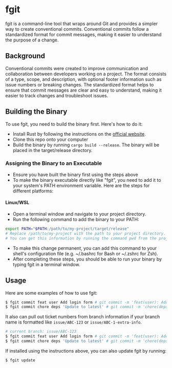 # fgit

fgit is a command-line tool that wraps around Git and provides a simpler way to create conventional commits. Conventional commits follow a standardized format for commit messages, making it easier to understand the purpose of a change.

## Background

Conventional commits were created to improve communication and collaboration between developers working on a project. The format consists of a type, scope, and description, with optional footer information such as issue numbers or breaking changes. The standardized format helps to ensure that commit messages are clear and easy to understand, making it easier to track changes and troubleshoot issues.

## Building the Binary

To use fgit, you need to build the binary first. Here's how to do it:

- Install Rust by following the instructions on the [official website](https://www.rust-lang.org/tools/install).
- Clone this repo onto your computer
- Build the binary by running `cargo build --release`. The binary will be placed in the target/release directory.

### Assigning the Binary to an Executable

- Ensure you have built the binary first using the steps above
- To make the binary executable directly like "fgit", you need to add it to your system's PATH environment variable. Here are the steps for different platforms:

#### Linux/WSL

- Open a terminal window and navigate to your project directory.
- Run the following command to add the binary to your PATH:

```bash
export PATH="$PATH:/path/to/my-project/target/release"
# Replace /path/to/my-project with the path to your project directory.
# You can get this information by running the command pwd from the project directory.
```

- To make this change permanent, you can add this command to your shell's configuration file (e.g. ~/.bashrc for Bash or ~/.zshrc for Zsh).
- After completing these steps, you should be able to run your binary by typing fgit in a terminal window.

## Usage

Here are some examples of how to use fgit:

```bash
$ fgit commit feat user Add login form # git commit -m 'feat(user): Add login form'
$ fgit commit chore deps 'Update to latest' # git commit -m 'chore(deps): Update to latest'
```

It also can pull out ticket numbers from branch information if your branch name is formatted like `issue/ABC-123` or `issue/ABC-1-extra-info`.

```bash
# current branch: issue/ABC-123
$ fgit commit feat user Add login form # git commit -m 'feat(user): Add login form [ABC-123]'
$ fgit commit chore deps 'Update to latest' # git commit -m 'chore(deps): Update to latest [ABC-123]'
```

If installed using the instructions above, you can also update fgit by running:

```bash
$ fgit update
```
